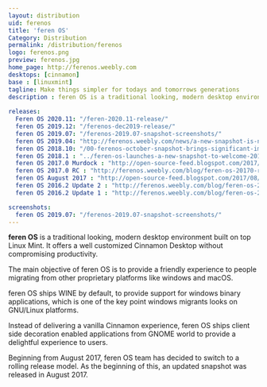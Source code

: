 ```yaml
---
layout: distribution
uid: ferenos
title: 'feren OS'
Category: Distribution
permalink: /distribution/ferenos
logo: ferenos.png
preview: ferenos.jpg
home_page: http://ferenos.weebly.com
desktops: [cinnamon]
base : [linuxmint]
tagline: Make things simpler for todays and tomorrows generations
description : feren OS is a traditional looking, modern desktop environment built on top of Linux Mint. It offers a well tweaked desktop environment to attract the masses.
  
releases:
  Feren OS 2020.11: "/feren-2020.11-release/"
  feren OS 2019.12: "/ferenos-dec2019-release/"
  feren OS 2019.07: "/ferenos-2019.07-snapshot-screenshots/"
  feren OS 2019.04: "http://ferenos.weebly.com/news/a-new-snapshot-is-now-here-for-feren-os-64-bit-and-32-bit-cinnamon"
  feren OS 2018.10: "/00-ferenos-october-snapshot-brings-significant-improvements/"
  feren OS 2018.1 : "../feren-os-launches-a-new-snapshot-to-welcome-2018/"
  feren OS 2017.0 Murdock : "http://open-source-feed.blogspot.com/2017/05/feren-os-20170-murdock-released-based.html"
  feren OS 2017.0 RC : "http://ferenos.weebly.com/blog/feren-os-20170-release-candidate-released-buckle-your-belts-and-get-ready-stables-on-its-way"
  feren OS August 2017 : "http://open-source-feed.blogspot.com/2017/08/feren-os-becomes-rolling-distribution.html"
  feren OS 2016.2 Update 2 : "http://ferenos.weebly.com/blog/feren-os-20162-update-2-has-been-released"
  feren OS 2016.2 Update 1 : "http://ferenos.weebly.com/blog/feren-os-20162-update-1-has-been-released"

screenshots:
  feren OS 2019.07: "/ferenos-2019.07-snapshot-screenshots/"
---
```


**feren OS** is a traditional looking, modern desktop environment built on top Linux Mint. It offers a well customized Cinnamon Desktop without compromising productivity.

The main objective of feren OS is to provide a friendly experience to people migrating from other proprietary platforms like windows and macOS.

feren OS ships WINE by default, to provide support for windows binary applications, which is one of the key point windows migrants looks on GNU/Linux platforms.

Instead of delivering a vanilla Cinnamon experience, feren OS ships client side decoration enabled applications from GNOME world to provide a delightful experience to users.

Beginning from August 2017, feren OS team has decided to switch to a rolling release model. As the beginning of this, an updated snapshot was released in August 2017.

